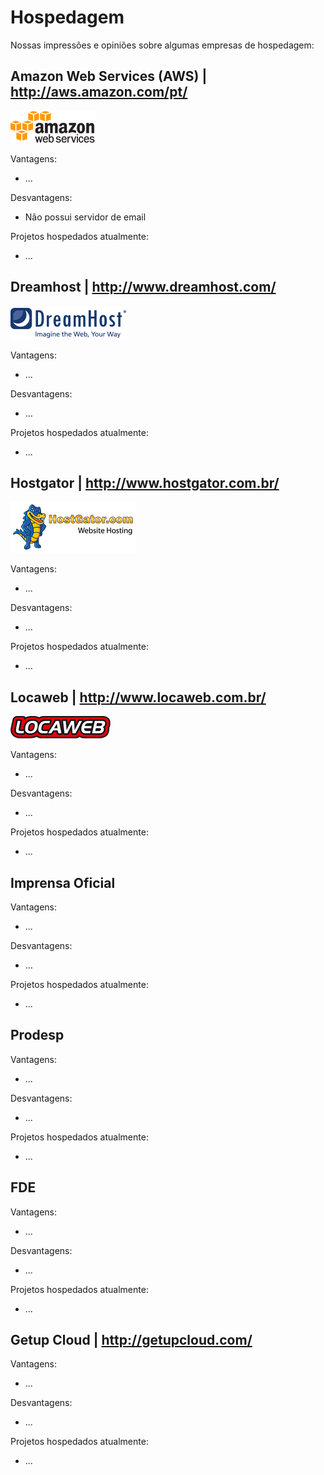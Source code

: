# Hospedagem

Nossas impressões e opiniões sobre algumas empresas de hospedagem:

## Amazon Web Services (AWS) | http://aws.amazon.com/pt/

![Logo da Amazon](/assets/hospedagem_aws.png)

Vantagens:

* ...

Desvantagens:

* Não possui servidor de email

Projetos hospedados atualmente:

* ...

## Dreamhost | http://www.dreamhost.com/

![Logo da Dreamhost](/assets/hospedagem_dreamhost.png)

Vantagens:

* ...

Desvantagens:

* ...

Projetos hospedados atualmente:

* ...

## Hostgator | http://www.hostgator.com.br/

![Logo da Hostgator](/assets/hospedagem_hostgator.png)

Vantagens:

* ...

Desvantagens:

* ...

Projetos hospedados atualmente:

* ...


## Locaweb | http://www.locaweb.com.br/

![Logo da Locaweb](/assets/hospedagem_locaweb.png)

Vantagens:

* ...

Desvantagens:

* ...

Projetos hospedados atualmente:

* ...


## Imprensa Oficial

Vantagens:

* ...

Desvantagens:

* ...

Projetos hospedados atualmente:

* ...


## Prodesp

Vantagens:

* ...

Desvantagens:

* ...

Projetos hospedados atualmente:

* ...


## FDE

Vantagens:

* ...

Desvantagens:

* ...

Projetos hospedados atualmente:

* ...


## Getup Cloud | http://getupcloud.com/

Vantagens:

* ...

Desvantagens:

* ...

Projetos hospedados atualmente:

* ...


